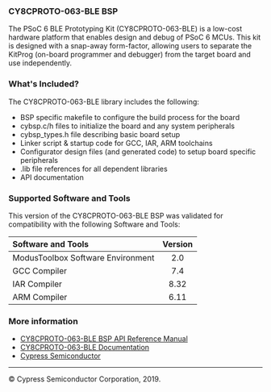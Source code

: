 ### CY8CPROTO-063-BLE BSP
The PSoC 6 BLE Prototyping Kit (CY8CPROTO-063-BLE) is a low-cost hardware platform that enables design and debug of PSoC 6 MCUs. This kit is designed with a snap-away form-factor, allowing users to separate the KitProg (on-board programmer and debugger) from the target board and use independently.

### What's Included?
The CY8CPROTO-063-BLE library includes the following:
* BSP specific makefile to configure the build process for the board
* cybsp.c/h files to initialize the board and any system peripherals
* cybsp_types.h file describing basic board setup
* Linker script & startup code for GCC, IAR, ARM toolchains
* Configurator design files (and generated code) to setup board specific peripherals
* .lib file references for all dependent libraries
* API documentation

### Supported Software and Tools
This version of the CY8CPROTO-063-BLE BSP was validated for compatibility with the following Software and Tools:

| Software and Tools                        | Version |
| :---                                      | :----:  |
| ModusToolbox Software Environment         | 2.0     |
| GCC Compiler                              | 7.4     |
| IAR Compiler                              | 8.32    |
| ARM Compiler                              | 6.11    |

### More information
* [CY8CPROTO-063-BLE BSP API Reference Manual][api]
* [CY8CPROTO-063-BLE Documentation](http://www.cypress.com/CY8CPROTO-063-BLE)
* [Cypress Semiconductor](http://www.cypress.com)

[api]: modules.html

---
© Cypress Semiconductor Corporation, 2019.